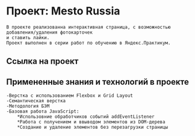 # Проект: Mesto Russia

    В проекте реализованна интерактивная страница, с возможностью добавления/удаления фотокарточек 
    и ставить лайки.   
    Проект выполнен в серии работ по обучению в Яндекс.Практикум.

## Ссылка на проект


## Примененные знания и технологий в проекте

    -Верстка с использованием Flexbox и Grid Layout
    -Семантическая верстка
    -Методология БЭМ
    -Базовая работа JavaScript:
        *Использовние обработчиков событий addEventListener
        *Работа с получением и ввыводом элементов из DOM-дерева
        *Создание и удаление элементов без перезагрузки страницы
